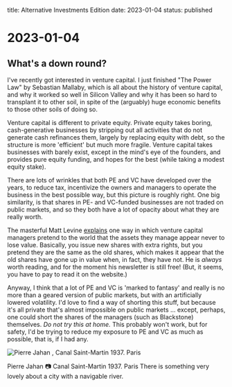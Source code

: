 title: Alternative Investments Edition
date: 2023-01-04
status: published

# 2023-01-04
## What's a down round?
I've recently got interested in venture capital.
I just finished "The Power Law" by Sebastian Mallaby, 
which is all about the history of venture capital, and 
why it worked so well in Silicon Valley and why it has been so
hard to transplant it to other soil, in spite of the (arguably) 
huge economic benefits to those other soils of doing so.

Venture capital is different to private equity.
Private equity takes boring, cash-generative 
businesses by stripping out all activities that do not
generate cash refinances them, largely by replacing
equity with debt, so the structure is more 'efficient'
but much more fragile.
Venture capital takes businesses with barely exist,
except in the mind's eye of the founders, 
and provides pure equity funding, and hopes for the best
(while taking a modest equity stake).

There are lots of wrinkles that both PE and VC have developed over the years,
to reduce tax, incentivize the owners and managers to operate the business
in the best possible way, but this picture is roughly right. 
One big similarity, is that shares in PE- and VC-funded businesses are not traded
on public markets, and so they both have a lot of opacity about what they are really worth.

The masterful Matt Levine [explains](https://www.bloomberg.com/opinion/articles/2023-01-04/private-markets-don-t-like-to-go-down)  one way in which venture capital managers 
pretend to the world that the assets they manage appear never to lose value.
Basically, you issue new shares with extra rights, but you pretend they are the same as the old shares, which makes it appear that the old shares have gone up in value when, in fact,
they have not. He is *always* worth reading, and for the moment his newsletter is still free!
(But, it seems, you have to pay to read it on the website.)

Anyway, I think that a lot of PE and VC is 'marked to fantasy' and really is no more than a geared version of public markets, but with an artificially lowered volatility.
I'd love to find a way of shorting this stuff, but because it's all private that's 
almost impossible on public markets ... except, perhaps, one could short the shares 
of the managers (such as Blackstone) themselves.
_Do not try this at home._ 
This probably won't work, but for safety, I'd be trying to reduce my exposure to PE and VC as much as possible, that is, if I had any.

![Pierre Jahan , Canal Saint-Martin 1937. Paris](https://pbs.twimg.com/media/FlqFE9gXEAkMMZt?format=jpg&name=900x900)

Pierre Jahan 📷
Canal Saint-Martin 
1937. Paris
There is something very lovely about a city with a navigable river.



